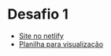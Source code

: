 # Desafio 1

- [Site no netlify](https://naceliodesafio1.netlify.app/)
- [Planilha para visualização](https://docs.google.com/spreadsheets/d/1T5sKpXP-JCqDis7s4oj2N5Y_ogQWbcMpUi7bi1heEIk/edit?usp=sharing)
